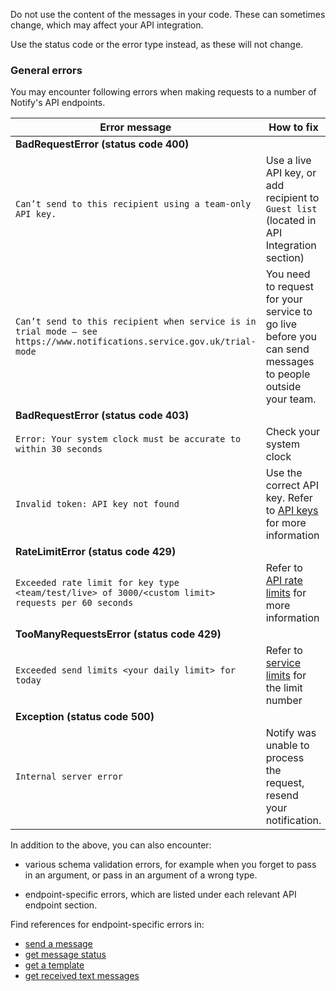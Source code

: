 Do not use the content of the messages in your code. These can sometimes change, which may affect your API integration.

Use the status code or the error type instead, as these will not change.

### General errors

You may encounter following errors when making requests to a number of Notify's API endpoints.

Error message | How to fix
---|---
**BadRequestError (status code 400)**|
`Can’t send to this recipient using a team-only API key.`|Use a live API key, or add recipient to `Guest list` (located in API Integration section)|
`Can’t send to this recipient when service is in trial mode – see https://www.notifications.service.gov.uk/trial-mode`|You need to request for your service to go live before you can send messages to people outside your team.|
**BadRequestError (status code 403)**|
`Error: Your system clock must be accurate to within 30 seconds`|Check your system clock|
`Invalid token: API key not found`|Use the correct API key. Refer to [API keys](#api-keys) for more information|
**RateLimitError (status code 429)**|
`Exceeded rate limit for key type <team/test/live> of 3000/<custom limit> requests per 60 seconds`|Refer to [API rate limits](#rate-limits) for more information|
**TooManyRequestsError (status code 429)**|
`Exceeded send limits <your daily limit> for today`|Refer to [service limits](#daily-limits) for the limit number|
**Exception (status code 500)**|
`Internal server error`|Notify was unable to process the request, resend your notification.|

In addition to the above, you can also encounter:

* various schema validation errors, for example when you forget to pass in an argument, or pass in an argument of a wrong type.

* endpoint-specific errors, which are listed under each relevant API endpoint section.

Find references for endpoint-specific errors in:

- [send a message](#send-a-message)
- [get message status](#get-message-status)
- [get a template](#get-a-template)
- [get received text messages](#get-received-text-messages)